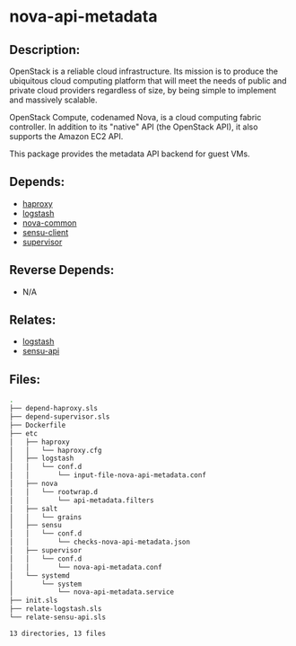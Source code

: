 # nova-api-metadata

## Description:

OpenStack is a reliable cloud infrastructure. Its mission is to produce the ubiquitous cloud computing platform that will meet the needs of public and private cloud providers regardless of size, by being simple to implement and massively scalable.

OpenStack Compute, codenamed Nova, is a cloud computing fabric controller. In addition to its "native" API (the OpenStack API), it also supports the Amazon EC2 API.

This package provides the metadata API backend for guest VMs.

## Depends:

  -  [haproxy](/salt/haproxy)
  -  [logstash](/salt/logstash)
  -  [nova-common](/salt/nova-common)
  -  [sensu-client](/salt/sensu-client)
  -  [supervisor](/salt/supervisor)

## Reverse Depends:

  -  N/A

## Relates:

  -  [logstash](/salt/logstash)
  -  [sensu-api](/salt/sensu-api)

## Files:

```bash
.
├── depend-haproxy.sls
├── depend-supervisor.sls
├── Dockerfile
├── etc
│   ├── haproxy
│   │   └── haproxy.cfg
│   ├── logstash
│   │   └── conf.d
│   │       └── input-file-nova-api-metadata.conf
│   ├── nova
│   │   └── rootwrap.d
│   │       └── api-metadata.filters
│   ├── salt
│   │   └── grains
│   ├── sensu
│   │   └── conf.d
│   │       └── checks-nova-api-metadata.json
│   ├── supervisor
│   │   └── conf.d
│   │       └── nova-api-metadata.conf
│   └── systemd
│       └── system
│           └── nova-api-metadata.service
├── init.sls
├── relate-logstash.sls
└── relate-sensu-api.sls

13 directories, 13 files
```
